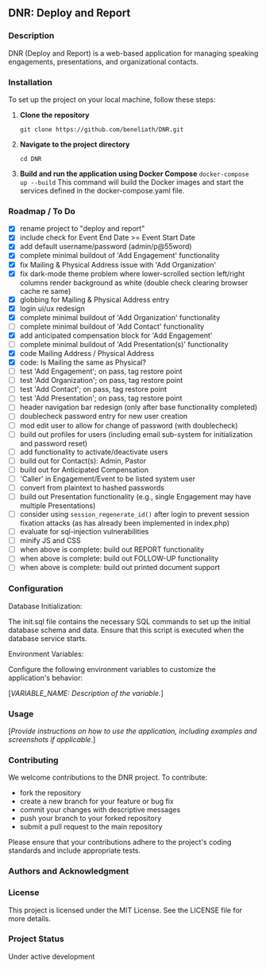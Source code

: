 ## DNR: Deploy and Report

### Description

DNR (Deploy and Report) is a web-based application for managing speaking engagements, presentations, and organizational contacts.

### Installation

To set up the project on your local machine, follow these steps:

1. **Clone the repository**

   ```
   git clone https://github.com/beneliath/DNR.git
   ```

2. **Navigate to the project directory**
   ```
   cd DNR
   ```
3. **Build and run the application using Docker Compose**
   `docker-compose up --build`
   This command will build the Docker images and start the services defined in the docker-compose.yaml file.

### Roadmap / To Do

- [x] rename project to "deploy and report"
- [x] include check for Event End Date >= Event Start Date
- [x] add default username/password (admin/p@55word)
- [x] complete minimal buildout of 'Add Engagement' functionality
- [x] fix Mailing & Physical Address issue with 'Add Organization'
- [x] fix dark-mode theme problem where lower-scrolled section left/right columns render background as white (double check clearing browser cache re same)
- [x] globbing for Mailing & Physical Address entry
- [x] login ui/ux redesign
- [x] complete minimal buildout of 'Add Organization' functionality
- [ ] complete minimal buildout of 'Add Contact' functionality
- [x] add anticipated compensation block for 'Add Engagement'
- [ ] complete minimal buildout of 'Add Presentation(s)' functionality
- [x] code Mailing Address / Physical Address
- [x] code: Is Mailing the same as Physical?
- [ ] test 'Add Engagement'; on pass, tag restore point
- [ ] test 'Add Organization'; on pass, tag restore point
- [ ] test 'Add Contact'; on pass, tag restore point
- [ ] test 'Add Presentation'; on pass, tag restore point
- [ ] header navigation bar redesign (only after base functionality completed)
- [ ] doublecheck password entry for new user creation
- [ ] mod edit user to allow for change of password (with doublecheck)
- [ ] build out profiles for users (including email sub-system for initialization and password reset)
- [ ] add functionality to activate/deactivate users
- [ ] build out for Contact(s): Admin, Pastor
- [ ] build out for Anticipated Compensation
- [ ] 'Caller' in Engagement/Event to be listed system user
- [ ] convert from plaintext to hashed passwords
- [ ] build out Presentation functionality (e.g., single Engagement may have multiple Presentations)
- [ ] consider using `session_regenerate_id()` after login to prevent session fixation attacks (as has already been implemented in index.php)
- [ ] evaluate for sql-injection vulnerabilities
- [ ] minify JS and CSS
- [ ] when above is complete: build out REPORT functionality
- [ ] when above is complete: build out FOLLOW-UP functionality
- [ ] when above is complete: build out printed document support

### Configuration

Database Initialization:

The init.sql file contains the necessary SQL commands to set up the initial database schema and data. Ensure that this script is executed when the database service starts.

Environment Variables:

Configure the following environment variables to customize the application's behavior:

[*VARIABLE_NAME: Description of the variable.*]

### Usage

[*Provide instructions on how to use the application, including examples and screenshots if applicable.*]

### Contributing

We welcome contributions to the DNR project. To contribute:

- fork the repository
- create a new branch for your feature or bug fix
- commit your changes with descriptive messages
- push your branch to your forked repository
- submit a pull request to the main repository

Please ensure that your contributions adhere to the project's coding standards and include appropriate tests.

### Authors and Acknowledgment

### License

This project is licensed under the MIT License. See the LICENSE file for more details.

### Project Status

Under active development
